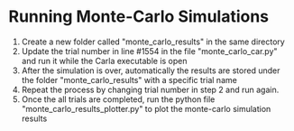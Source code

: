 # Running Monte-Carlo Simulations

1. Create a new folder called "monte_carlo_results" in the same directory
1. Update the trial number in line #1554 in the file "monte_carlo_car.py" and run it while the Carla executable is open
1. After the simulation is over, automatically the results are stored under the folder "monte_carlo_results" with a specific trial name
1. Repeat the process by changing trial number in step 2 and run again.
1. Once the all trials are completed, run the python file "monte_carlo_results_plotter.py" to plot the monte-carlo simulation results 
